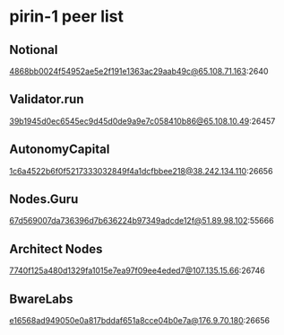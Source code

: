 # pirin-1 peer list

## Notional

4868bb0024f54952ae5e2f191e1363ac29aab49c@65.108.71.163:2640

## Validator.run
39b1945d0ec6545ec9d45d0de9a9e7c058410b86@65.108.10.49:26457

## AutonomyCapital
1c6a4522b6f0f5217333032849f4a1dcfbbee218@38.242.134.110:26656

## Nodes.Guru
67d569007da736396d7b636224b97349adcde12f@51.89.98.102:55666

## Architect Nodes
7740f125a480d1329fa1015e7ea97f09ee4eded7@107.135.15.66:26746

## BwareLabs
e16568ad949050e0a817bddaf651a8cce04b0e7a@176.9.70.180:26656
